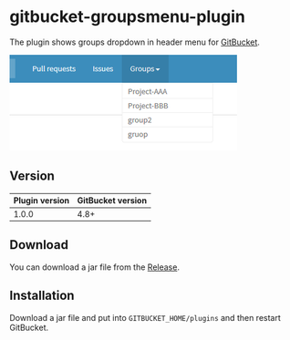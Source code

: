 gitbucket-groupsmenu-plugin
===

The plugin shows groups dropdown in header menu for [GitBucket](https://github.com/gitbucket/gitbucket).

![screenshot](./screenshot.png)

Version
---

Plugin version|GitBucket version
:---|:---
1.0.0|4.8+

Download
---

You can download a jar file from the [Release](https://github.com/tomoki1207/gitbucket-groupsmenu-plugin/releases).

Installation
---

Download a jar file and put into `GITBUCKET_HOME/plugins` and then restart GitBucket.